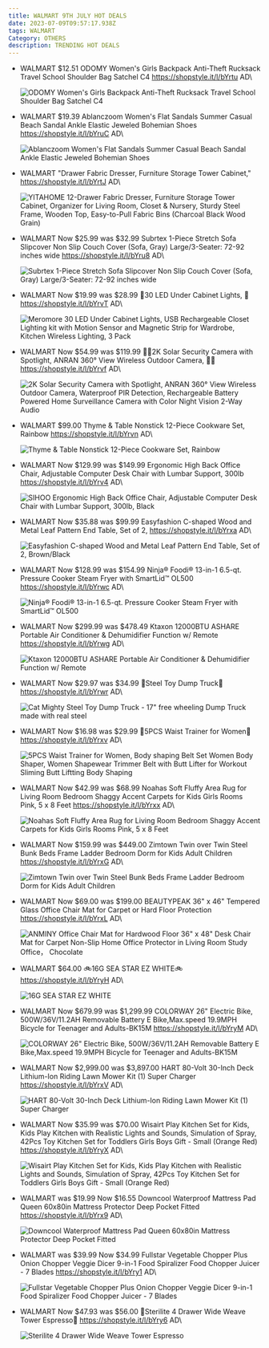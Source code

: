 ```yaml
---
title: WALMART 9TH JULY HOT DEALS
date: 2023-07-09T09:57:17.938Z
tags: WALMART
Category: OTHERS
description: TRENDING HOT DEALS
---
```

* WALMART 
  $12.51
  ODOMY Women's Girls Backpack Anti-Theft Rucksack Travel School Shoulder Bag Satchel C4
  https://shopstyle.it/l/bYrtu
  AD\
  <!--StartFragment-->

  ![ODOMY Women's Girls Backpack Anti-Theft Rucksack Travel School Shoulder Bag Satchel C4](https://i5.walmartimages.com/asr/ee0e1d9f-6334-4935-b496-fb370caf5376.fb8a465681f4c445a08efcd697e0f248.jpeg?odnHeight=612&odnWidth=612&odnBg=FFFFFF)

  <!--EndFragment-->
* WALMART 
  $19.39
  Ablanczoom Women's Flat Sandals Summer Casual Beach Sandal Ankle Elastic Jeweled Bohemian Shoes
  https://shopstyle.it/l/bYruC
  AD\
  <!--StartFragment-->

  ![Ablanczoom Women's Flat Sandals Summer Casual Beach Sandal Ankle Elastic Jeweled Bohemian Shoes](https://i5.walmartimages.com/asr/220a15af-a6ba-4da4-a2eb-c41e5cc79cde.4fb960417e9c7700f5b857d261ade3cb.jpeg?odnHeight=2000&odnWidth=2000&odnBg=FFFFFF)

  <!--EndFragment-->
* WALMART 
   "Drawer Fabric Dresser, Furniture Storage Tower Cabinet,"
  https://shopstyle.it/l/bYrtJ
  AD\
  <!--StartFragment-->

  ![YITAHOME 12-Drawer Fabric Dresser, Furniture Storage Tower Cabinet, Organizer for Living Room, Closet & Nursery, Sturdy Steel Frame, Wooden Top, Easy-to-Pull Fabric Bins (Charcoal Black Wood Grain)](https://i5.walmartimages.com/asr/89876026-ec74-4ca3-8c30-b827afddc60a.6afd6da2fa90d80b494f16082ba13182.jpeg?odnHeight=612&odnWidth=612&odnBg=FFFFFF)

  <!--EndFragment-->
* WALMART 
  Now $25.99 was $32.99
  Subrtex 1-Piece Stretch Sofa Slipcover Non Slip Couch Cover (Sofa, Gray) Large/3-Seater: 72-92 inches wide
  https://shopstyle.it/l/bYru8
  AD\
  <!--StartFragment-->

  ![Subrtex 1-Piece Stretch Sofa Slipcover Non Slip Couch Cover (Sofa, Gray) Large/3-Seater: 72-92 inches wide](https://i5.walmartimages.com/asr/bba5d0df-07d8-4ab4-be5e-1c0294864a64.dc17a06a206b4b9ee06a83c25cd2ba48.jpeg?odnHeight=768&odnWidth=768&odnBg=FFFFFF)

  <!--EndFragment-->
* WALMART 
  Now $19.99 was $28.99
  🌟30 LED Under Cabinet Lights, 🌟
  https://shopstyle.it/l/bYrvT
  AD\
  <!--StartFragment-->

  ![Meromore 30 LED Under Cabinet Lights, USB Rechargeable Closet Lighting kit with Motion Sensor and Magnetic Strip for Wardrobe, Kitchen Wireless Lighting, 3 Pack](https://i5.walmartimages.com/asr/98323306-bd38-462a-ab3a-d2e26a7aee09.5dd6c19aac02d6688275ebbc1a6225ae.jpeg?odnHeight=768&odnWidth=768&odnBg=FFFFFF)

  <!--EndFragment-->
* WALMART 
  Now $54.99 was $119.99
  📸📸2K Solar Security Camera with Spotlight, ANRAN 360° View Wireless Outdoor Camera, 📸📸
  https://shopstyle.it/l/bYrvf
  AD\
  <!--StartFragment-->

  ![2K Solar Security Camera with Spotlight, ANRAN 360° View Wireless Outdoor Camera, Waterproof PIR Detection, Rechargeable Battery Powered Home Surveillance Camera with Color Night Vision 2-Way Audio](https://i5.walmartimages.com/asr/5650163f-74a3-465d-b329-33d96ed0b6d4.ac57a28143c1c6b4bcae52ffd7a5741f.jpeg?odnHeight=2000&odnWidth=2000&odnBg=FFFFFF)

  <!--EndFragment-->
* WALMART 
  $99.00
  Thyme & Table Nonstick 12-Piece Cookware Set, Rainbow
  https://shopstyle.it/l/bYrvn
  AD\
  <!--StartFragment-->

  ![Thyme & Table Nonstick 12-Piece Cookware Set, Rainbow](https://i5.walmartimages.com/asr/d455b46e-a6b7-4610-85ca-3a990149d8f6.be393f0bc53c76cef45b1d0b9ef6c1cf.jpeg?odnHeight=2000&odnWidth=2000&odnBg=FFFFFF)

  <!--EndFragment-->
* WALMART 
  Now $129.99 was $149.99
  Ergonomic High Back Office Chair, Adjustable Computer Desk Chair with Lumbar Support, 300lb
  https://shopstyle.it/l/bYrv4
  AD\
  <!--StartFragment-->

  ![SIHOO Ergonomic High Back Office Chair, Adjustable Computer Desk Chair with Lumbar Support, 300lb, Black](https://i5.walmartimages.com/asr/aad82ff0-4849-4beb-b3fa-d338aeefd366.fbb1af4a1505cb0edcf48eeeac15f96c.jpeg?odnHeight=2000&odnWidth=2000&odnBg=FFFFFF)

  <!--EndFragment-->
* WALMART 
  Now $35.88 was $99.99
  Easyfashion C-shaped Wood and Metal Leaf Pattern End Table, Set of 2,
  https://shopstyle.it/l/bYrxa
  AD\
  <!--StartFragment-->

  ![Easyfashion C-shaped Wood and Metal Leaf Pattern End Table, Set of 2, Brown/Black](https://i5.walmartimages.com/asr/d79b5ca3-171e-4d2a-bd4b-a1148c6813c0_1.6934f55eee45a3ccded4cabf839a4551.jpeg?odnHeight=2000&odnWidth=2000&odnBg=FFFFFF)

  <!--EndFragment-->
* WALMART 
  Now $128.99 was $154.99
  Ninja® Foodi® 13-in-1 6.5-qt. Pressure Cooker Steam Fryer with SmartLid™ OL500
  https://shopstyle.it/l/bYrwc
  AD\
  <!--StartFragment-->

  ![Ninja® Foodi® 13-in-1 6.5-qt. Pressure Cooker Steam Fryer with SmartLid™ OL500](https://i5.walmartimages.com/asr/7f526334-40c0-40c8-8775-eb80e74520c2.c67ddf5eb04f0beafb04c3eaaab11afa.png?odnHeight=2000&odnWidth=2000&odnBg=FFFFFF)

  <!--EndFragment-->
* WALMART 
  Now $299.99 was $478.49
  Ktaxon 12000BTU ASHARE Portable Air Conditioner & Dehumidifier Function w/ Remote
  https://shopstyle.it/l/bYrwg
  AD\
  <!--StartFragment-->

  ![Ktaxon 12000BTU ASHARE Portable Air Conditioner & Dehumidifier Function w/ Remote](https://i5.walmartimages.com/asr/8eef9787-5668-42e3-8712-9225948c257a.77d004bd26e29dddf11ade58ae1c4274.jpeg?odnHeight=2000&odnWidth=2000&odnBg=FFFFFF)

  <!--EndFragment-->
* WALMART 
  Now $29.97 was $34.99
  💛Steel Toy Dump Truck💛
  https://shopstyle.it/l/bYrwr
  AD\
  <!--StartFragment-->

  ![Cat Mighty Steel Toy Dump Truck  - 17" free wheeling Dump Truck made with real steel](https://i5.walmartimages.com/asr/33c6e446-c5a7-4108-89e4-8d064292d098.35e112b2d691b863ec88dd2ed058057c.jpeg?odnHeight=2000&odnWidth=2000&odnBg=FFFFFF)

  <!--EndFragment-->
* WALMART 
  Now $16.98 was $29.99
  🌺5PCS Waist Trainer for Women🌺
  https://shopstyle.it/l/bYrxv
  AD\
  <!--StartFragment-->

  ![5PCS Waist Trainer for Women, Body shaping Belt Set Women Body Shaper, Women Shapewear Trimmer Belt with Butt Lifter for Workout Sliming Butt Liftting Body Shaping](https://i5.walmartimages.com/asr/3e0640e6-a2fe-43c5-b203-d00d3027c62e.42e5badca47f3f3f42e58acd0f1d7c65.jpeg?odnHeight=768&odnWidth=768&odnBg=FFFFFF)

  <!--EndFragment-->
* WALMART 
  Now $42.99 was $68.99
  Noahas Soft Fluffy Area Rug for Living Room Bedroom Shaggy Accent Carpets for Kids Girls Rooms Pink, 5 x 8 Feet
  https://shopstyle.it/l/bYrxx
  AD\
  <!--StartFragment-->

  ![Noahas Soft Fluffy Area Rug for Living Room Bedroom Shaggy Accent Carpets for Kids Girls Rooms Pink, 5 x 8 Feet](https://i5.walmartimages.com/asr/a5a7eb20-6057-46d2-bdf9-53d501ecfe73.e5f2298a9a6f9964f7ac7cc9438f05fa.jpeg?odnHeight=768&odnWidth=768&odnBg=FFFFFF)

  <!--EndFragment-->
* WALMART 
  Now $159.99 was $449.00
  Zimtown Twin over Twin Steel Bunk Beds Frame Ladder Bedroom Dorm for Kids Adult Children
  https://shopstyle.it/l/bYrxG
  AD\
  <!--StartFragment-->

  ![Zimtown Twin over Twin Steel Bunk Beds Frame Ladder Bedroom Dorm for Kids Adult Children](https://i5.walmartimages.com/asr/a58d5bfb-b260-4c12-a098-033e3cb15935.bf146142eac7bc26d14376d8dd08950a.jpeg?odnHeight=2000&odnWidth=2000&odnBg=FFFFFF)

  <!--EndFragment-->
* WALMART 
  Now $69.00 was $199.00
  BEAUTYPEAK 36" x 46" Tempered Glass Office Chair Mat for Carpet or Hard Floor Protection
  https://shopstyle.it/l/bYrxL
  AD\
  <!--StartFragment-->

  ![ANMINY Office Chair Mat for Hardwood Floor 36" x 48" Desk Chair Mat for Carpet Non-Slip Home Office Protector in Living Room Study Office， Chocolate](https://i5.walmartimages.com/asr/9c2dcae5-156f-4a84-975a-a25bbf2ed351.a0a181bea855b016e44dec3066626757.jpeg?odnHeight=768&odnWidth=768&odnBg=FFFFFF)

  <!--EndFragment-->
* WALMART 
  $64.00
  🚲16G SEA STAR EZ WHITE🚲
  https://shopstyle.it/l/bYryH
  AD\
  <!--StartFragment-->

  ![16G SEA STAR EZ WHITE](https://i5.walmartimages.com/asr/be6d7a81-dfad-4801-a969-c9da9f1163b4_1.427d7038db695a9445ccf4fc669a10fc.jpeg?odnHeight=2000&odnWidth=2000&odnBg=FFFFFF)

  <!--EndFragment-->
* WALMART 
  Now $679.99 was $1,299.99
  COLORWAY 26" Electric Bike, 500W/36V/11.2AH Removable Battery E Bike,Max.speed 19.9MPH Bicycle for Teenager and Adults-BK15M
  https://shopstyle.it/l/bYryM
  AD\
  <!--StartFragment-->

  ![COLORWAY 26" Electric Bike, 500W/36V/11.2AH Removable Battery E Bike,Max.speed 19.9MPH Bicycle for Teenager and Adults-BK15M](https://i5.walmartimages.com/asr/84ea6218-f400-4799-90cc-8b73b957fd17.f34bc26bce85b533b958a261f6027997.jpeg?odnHeight=2000&odnWidth=2000&odnBg=FFFFFF)

  <!--EndFragment-->
* WALMART 
  Now $2,999.00 was $3,897.00
  HART 80-Volt 30-Inch Deck Lithium-Ion Riding Lawn Mower Kit (1) Super Charger
  https://shopstyle.it/l/bYrxV
  AD\
  <!--StartFragment-->

  ![HART 80-Volt 30-Inch Deck Lithium-Ion Riding Lawn Mower Kit (1) Super Charger](https://i5.walmartimages.com/asr/659bed6a-7393-4f59-a591-675a5e9c8676.1577f06870b46d2b41df4a85bb24e276.png?odnHeight=2000&odnWidth=2000&odnBg=FFFFFF)

  <!--EndFragment-->
* WALMART 
  Now $35.99 was $70.00
  Wisairt Play Kitchen Set for Kids, Kids Play Kitchen with Realistic Lights and Sounds, Simulation of Spray, 42Pcs Toy Kitchen Set for Toddlers Girls Boys Gift - Small (Orange Red)
  https://shopstyle.it/l/bYryX
  AD\
  <!--StartFragment-->

  ![Wisairt Play Kitchen Set for Kids, Kids Play Kitchen with Realistic Lights and Sounds, Simulation of Spray, 42Pcs Toy Kitchen Set for Toddlers Girls Boys Gift - Small (Orange Red)](https://i5.walmartimages.com/asr/ba1b702e-0136-4ebb-afe6-5e54a4cfafea.9fa6fe7b4f7ee876b72f9c1c79a2f1f8.jpeg?odnHeight=2000&odnWidth=2000&odnBg=FFFFFF)

  <!--EndFragment-->
* WALMART 
   was $19.99 Now $16.55 
  Downcool Waterproof Mattress Pad Queen 60x80in Mattress Protector Deep Pocket Fitted
  https://shopstyle.it/l/bYrx9
  AD\
  <!--StartFragment-->

  ![Downcool Waterproof Mattress Pad Queen 60x80in Mattress Protector Deep Pocket Fitted](https://i5.walmartimages.com/asr/6471266e-46b3-4cc4-b651-8f47a852d518.592ddc4a209965714eb2f35f3fdc90c2.jpeg?odnHeight=2000&odnWidth=2000&odnBg=FFFFFF)

  <!--EndFragment-->
* WALMART 
   was $39.99 Now $34.99 
  Fullstar Vegetable Chopper Plus Onion Chopper Veggie Dicer 9-in-1 Food Spiralizer Food Chopper Juicer - 7 Blades
  https://shopstyle.it/l/bYry1
  AD\
  <!--StartFragment-->

  ![Fullstar Vegetable Chopper Plus Onion Chopper Veggie Dicer 9-in-1 Food Spiralizer Food Chopper Juicer - 7 Blades](https://i5.walmartimages.com/asr/9c05bc41-c382-451f-8518-bcfa834d5d4c.55ff4c46589886b81bcc31ca93580dea.jpeg?odnHeight=2000&odnWidth=2000&odnBg=FFFFFF)

  <!--EndFragment-->
* WALMART 
  Now $47.93 was $56.00
  🌟Sterilite 4 Drawer Wide Weave Tower Espresso🌟
  https://shopstyle.it/l/bYry6
  AD\
  <!--StartFragment-->

  ![Sterilite 4 Drawer Wide Weave Tower Espresso](https://i5.walmartimages.com/asr/904d845d-87d4-4b4b-9811-7473c5ade591_1.ba6d0425ad611dd89575723d26e9e9fa.jpeg?odnHeight=768&odnWidth=768&odnBg=FFFFFF)

  <!--EndFragment-->
